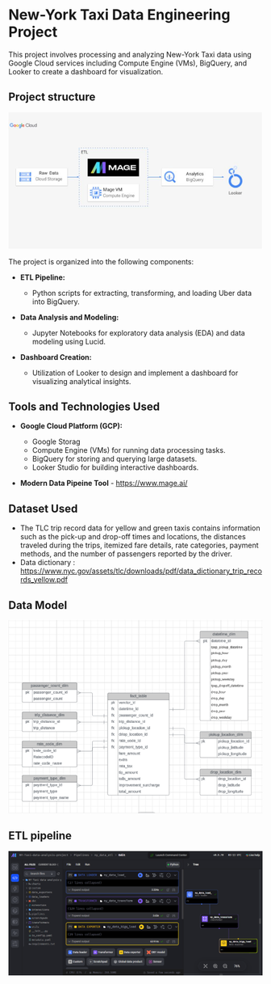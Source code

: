 # New-York Taxi Data Engineering Project

This project involves processing and analyzing New-York Taxi data using Google Cloud services including Compute Engine (VMs), BigQuery, and Looker to create a dashboard for visualization.

## Project structure

![Structure](https://github.com/BelhsanHmida/NY-Taxi-Data-Engineering-Project/blob/main/artifacts/New-York%20Taxi-Engineering%20Picture.PNG)

The project is organized into the following components:

- **ETL Pipeline:**
  - Python scripts for extracting, transforming, and loading Uber data into BigQuery.

- **Data Analysis and Modeling:**
  - Jupyter Notebooks for exploratory data analysis (EDA) and data modeling using Lucid.

- **Dashboard Creation:**
  - Utilization of Looker to design and implement a dashboard for visualizing analytical insights.
## Tools and Technologies Used

- **Google Cloud Platform (GCP):**
  - Google Storag   
  - Compute Engine (VMs) for running data processing tasks.
  - BigQuery for storing and querying large datasets.
  - Looker Studio for building interactive dashboards.

- **Modern Data Pipeine Tool** - https://www.mage.ai/

 ## Dataset Used

- The TLC trip record data for yellow and green taxis contains information such as the pick-up and drop-off times and locations, the distances traveled during the trips, itemized fare      details, rate categories, payment methods, and the number of passengers reported by the driver.
- Data dictionary : https://www.nyc.gov/assets/tlc/downloads/pdf/data_dictionary_trip_records_yellow.pdf

## Data Model
![Data Model](https://github.com/BelhsanHmida/NY-Taxi-Data-Engineering-Project/blob/main/artifacts/NY-dataModel.PNG)

## ETL pipeline
![ETL Pipeline](https://github.com/BelhsanHmida/NY-Taxi-Data-Engineering-Project/blob/main/artifacts/ETL-pipeline.PNG)



